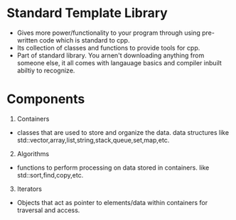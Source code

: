 # Standard Template Library
- Gives more power/functionality to your program through using pre-written code which is standard to cpp.
- Its collection of classes and functions to provide tools for cpp.
- Part of standard library. You arnen't downloading anything from someone else, it all comes with langauage basics and compiler inbuilt abiltiy to recognize.

# Components
1. Containers
- classes that are used to store and organize the data. data structures like std::vector,array,list,string,stack,queue,set,map,etc.
2. Algorithms
- functions to perform processing on data stored in containers. like std::sort,find,copy,etc.
3. Iterators
- Objects that act as pointer to elements/data within containers for traversal and access.